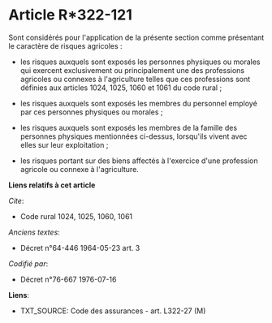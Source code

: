 # Article R*322-121

Sont considérés pour l'application de la présente section comme présentant le caractère de risques agricoles :

- les risques auxquels sont exposés les personnes physiques ou morales qui exercent exclusivement ou principalement une des
professions agricoles ou connexes à l'agriculture telles que ces professions sont définies aux articles 1024, 1025, 1060 et
1061 du code rural ;

- les risques auxquels sont exposés les membres du personnel employé par ces personnes physiques ou morales ;

- les risques auxquels sont exposés les membres de la famille des personnes physiques mentionnées ci-dessus, lorsqu'ils
vivent avec elles sur leur exploitation ;

- les risques portant sur des biens affectés à l'exercice d'une profession agricole ou connexe à l'agriculture.

**Liens relatifs à cet article**

_Cite_:

  - Code rural 1024, 1025, 1060, 1061

_Anciens textes_:

  - Décret n°64-446 1964-05-23 art. 3

_Codifié par_:

  - Décret n°76-667 1976-07-16

**Liens**:

  - TXT_SOURCE: Code des assurances - art. L322-27 (M)
